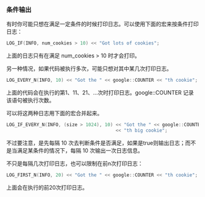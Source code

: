 ### 条件输出

有时你可能只想在满足一定条件的时候打印日志。可以使用下面的宏来按条件打印日志：

```cpp
LOG_IF(INFO, num_cookies > 10) << "Got lots of cookies";
```

上面的日志只有在满足 num_cookies > 10 时才会打印。

另一种情况，如果代码被执行多次，可能只想对其中某几次打印日志。

```cpp
LOG_EVERY_N(INFO, 10) << "Got the " << google::COUNTER << "th cookie";
```

上面的代码会在执行的第1、11、21、...次时打印日志。google::COUNTER 记录该语句被执行次数。

可以将这两种日志用下面的宏合并起来。

```cpp
LOG_IF_EVERY_N(INFO, (size > 1024), 10) << "Got the " << google::COUNTER
                                        << "th big cookie";
```

不过要注意，是先每隔 10 次去判断条件是否满足，如果是true则输出日志；而不是当满足某条件的情况下，每隔 10 次输出一次日志信息。

不只是每隔几次打印日志，也可以限制在前n次打印日志：

```cpp
LOG_FIRST_N(INFO, 20) << "Got the " << google::COUNTER << "th cookie";
```

上面会在执行的前20次打印日志。
